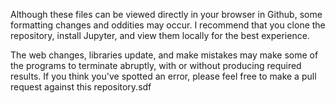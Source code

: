 Although these files can be viewed directly in your browser in Github, some formatting changes and oddities may occur. I recommend that you clone the repository, install Jupyter, and view them locally for the best experience.

The web changes, libraries update, and make mistakes may make some of the programs to terminate abruptly, with or without producing required results. If you think you've spotted an error, please feel free to make a pull request against this repository.sdf